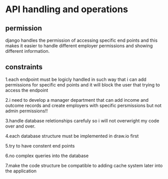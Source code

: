 # API handling and operations

## permission

django handles the permission of accessing specific end points and this makes it easier to handle different 
employer permissions and showing different information.


## constraints

1.each endpoint must be logicly handled in such way that i can add permissions for specific end points and it will block the user that trying to access the endpoint

2.i need to develop a manager department that can add income and outcome records and create employers with specific persmissions but not admin permissions!!

3.handle database reletionships carefuly so i will not overwright my code over and over.

4.each database structure must be implemented in draw.io first

5.try to have constent end points 

6.no complex queries into the database

7.make the code structure be compatible to adding cache system later into the application

